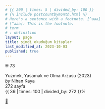 ```yaml
---
# {{ 200 | times: 5 | divided_by: 100 }}
# {% include postcountbymonth.html %}
# Here's a sentence with a footnote. [^aaa]
# [^aaa]: This is the footnote.
# term
# : definition
layout: page
title: şimdi okuduğum kitaplar
last_modified_at: 2023-10-03
published: true
---
```


⁜ 73  
  
Yuzmek, Yasamak ve Olma Arzusu (2023)  
_by_ Nihan Kaya  
272 sayfa  
{{ 36 | times: 100 | divided_by: 272 }}%

[🍃](https://www.nonfictionbooks.xyz/now.html "şimdi okuduğum kitaplar")
